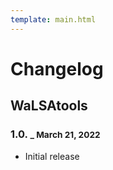 ```yaml
---
template: main.html
---
```


# Changelog

## WaLSAtools

### 1.0. <small>_ March 21, 2022</small>

- Initial release

<br>

